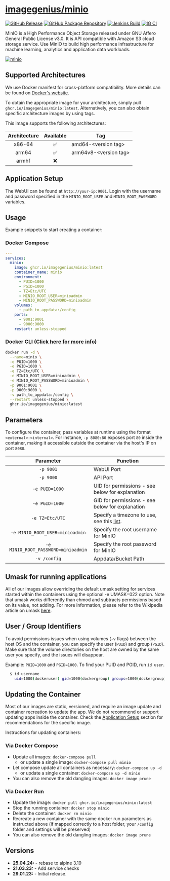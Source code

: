 <!-- DO NOT EDIT THIS FILE MANUALLY -->
<!-- Please read https://github.com/imagegenius/docker-minio/blob/main/.github/CONTRIBUTING.md -->

# [imagegenius/minio](https://github.com/imagegenius/docker-minio)

[![GitHub Release](https://img.shields.io/github/release/imagegenius/docker-minio.svg?color=007EC6&labelColor=555555&logoColor=ffffff&style=for-the-badge&logo=github)](https://github.com/imagegenius/docker-minio/releases)
[![GitHub Package Repository](https://shields.io/badge/GitHub%20Package-blue?logo=github&logoColor=ffffff&style=for-the-badge)](https://github.com/imagegenius/docker-minio/packages)
[![Jenkins Build](https://img.shields.io/jenkins/build?labelColor=555555&logoColor=ffffff&style=for-the-badge&jobUrl=https%3A%2F%2Fci.imagegenius.io%2Fjob%2FDocker-Pipeline-Builders%2Fjob%2Fdocker-minio%2Fjob%2Fmain%2F&logo=jenkins)](https://ci.imagegenius.io/job/Docker-Pipeline-Builders/job/docker-minio/job/main/)
[![IG CI](https://img.shields.io/badge/dynamic/yaml?color=007EC6&labelColor=555555&logoColor=ffffff&style=for-the-badge&label=CI&query=CI&url=https%3A%2F%2Fci-tests.imagegenius.io%2Fminio%2Flatest-main%2Fci-status.yml)](https://ci-tests.imagegenius.io/minio/latest-main/index.html)

MinIO is a High Performance Object Storage released under GNU Affero General Public License v3.0. It is API compatible with Amazon S3 cloud storage service. Use MinIO to build high performance infrastructure for machine learning, analytics and application data workloads.

[![minio](https://raw.githubusercontent.com/minio/minio/master/.github/logo.svg)](https://min.io/)

## Supported Architectures

We use Docker manifest for cross-platform compatibility. More details can be found on [Docker's website](https://distribution.github.io/distribution/spec/manifest-v2-2/#manifest-list).

To obtain the appropriate image for your architecture, simply pull `ghcr.io/imagegenius/minio:latest`. Alternatively, you can also obtain specific architecture images by using tags.

This image supports the following architectures:

| Architecture | Available | Tag |
| :----: | :----: | ---- |
| x86-64 | ✅ | amd64-\<version tag\> |
| arm64 | ✅ | arm64v8-\<version tag\> |
| armhf | ❌ | |

## Application Setup

The WebUI can be found at `http://your-ip:9001`. Login with the username and password specified in the `MINIO_ROOT_USER` and `MINIO_ROOT_PASSWORD` variables.

## Usage

Example snippets to start creating a container:

### Docker Compose

```yaml
---
services:
  minio:
    image: ghcr.io/imagegenius/minio:latest
    container_name: minio
    environment:
      - PUID=1000
      - PGID=1000
      - TZ=Etc/UTC
      - MINIO_ROOT_USER=minioadmin
      - MINIO_ROOT_PASSWORD=minioadmin
    volumes:
      - path_to_appdata:/config
    ports:
      - 9001:9001
      - 9000:9000
    restart: unless-stopped
```

### Docker CLI ([Click here for more info](https://docs.docker.com/engine/reference/commandline/cli/))

```bash
docker run -d \
  --name=minio \
  -e PUID=1000 \
  -e PGID=1000 \
  -e TZ=Etc/UTC \
  -e MINIO_ROOT_USER=minioadmin \
  -e MINIO_ROOT_PASSWORD=minioadmin \
  -p 9001:9001 \
  -p 9000:9000 \
  -v path_to_appdata:/config \
  --restart unless-stopped \
  ghcr.io/imagegenius/minio:latest
```

## Parameters

To configure the container, pass variables at runtime using the format `<external>:<internal>`. For instance, `-p 8080:80` exposes port `80` inside the container, making it accessible outside the container via the host's IP on port `8080`.

| Parameter | Function |
| :----: | --- |
| `-p 9001` | WebUI Port |
| `-p 9000` | API Port |
| `-e PUID=1000` | UID for permissions - see below for explanation |
| `-e PGID=1000` | GID for permissions - see below for explanation |
| `-e TZ=Etc/UTC` | Specify a timezone to use, see this [list](https://en.wikipedia.org/wiki/List_of_tz_database_time_zones#List). |
| `-e MINIO_ROOT_USER=minioadmin` | Specify the root username for MinIO |
| `-e MINIO_ROOT_PASSWORD=minioadmin` | Specify the root password for MinIO |
| `-v /config` | Appdata/Bucket Path |

## Umask for running applications

All of our images allow overriding the default umask setting for services started within the containers using the optional -e UMASK=022 option. Note that umask works differently than chmod and subtracts permissions based on its value, not adding. For more information, please refer to the Wikipedia article on umask [here](https://en.wikipedia.org/wiki/Umask).

## User / Group Identifiers

To avoid permissions issues when using volumes (`-v` flags) between the host OS and the container, you can specify the user (`PUID`) and group (`PGID`). Make sure that the volume directories on the host are owned by the same user you specify, and the issues will disappear.

Example: `PUID=1000` and `PGID=1000`. To find your PUID and PGID, run `id user`.

```bash
  $ id username
    uid=1000(dockeruser) gid=1000(dockergroup) groups=1000(dockergroup)
```


## Updating the Container

Most of our images are static, versioned, and require an image update and container recreation to update the app. We do not recommend or support updating apps inside the container. Check the [Application Setup](#application-setup) section for recommendations for the specific image.

Instructions for updating containers:

### Via Docker Compose

* Update all images: `docker-compose pull`
  * or update a single image: `docker-compose pull minio`
* Let compose update all containers as necessary: `docker-compose up -d`
  * or update a single container: `docker-compose up -d minio`
* You can also remove the old dangling images: `docker image prune`

### Via Docker Run

* Update the image: `docker pull ghcr.io/imagegenius/minio:latest`
* Stop the running container: `docker stop minio`
* Delete the container: `docker rm minio`
* Recreate a new container with the same docker run parameters as instructed above (if mapped correctly to a host folder, your `/config` folder and settings will be preserved)
* You can also remove the old dangling images: `docker image prune`

## Versions

* **25.04.24:** - rebase to alpine 3.19
* **21.03.23:** - Add service checks
* **29.01.23:** - Initial release.
